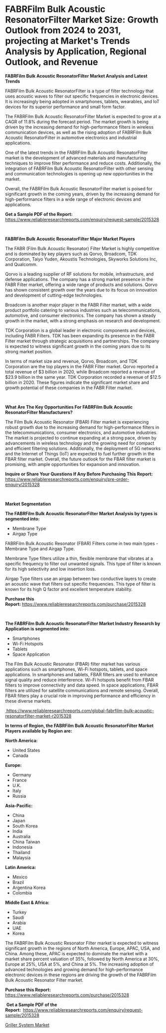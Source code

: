 <p><h1>FABRFilm Bulk Acoustic ResonatorFilter Market Size: Growth Outlook from 2024 to 2031, projecting at Market's Trends Analysis by Application, Regional Outlook, and Revenue</h1></p><p><strong>FABRFilm Bulk Acoustic ResonatorFilter Market Analysis and Latest Trends</strong></p>
<p><p>FABRFilm Bulk Acoustic ResonatorFilter is a type of filter technology that uses acoustic waves to filter out specific frequencies in electronic devices. It is increasingly being adopted in smartphones, tablets, wearables, and IoT devices for its superior performance and small form factor.</p><p>The FABRFilm Bulk Acoustic ResonatorFilter Market is expected to grow at a CAGR of 11.8% during the forecast period. The market growth is being driven by the increasing demand for high-performance filters in wireless communication devices, as well as the rising adoption of FABRFilm Bulk Acoustic ResonatorFilter in automotive electronics and industrial applications. </p><p>One of the latest trends in the FABRFilm Bulk Acoustic ResonatorFilter market is the development of advanced materials and manufacturing techniques to improve filter performance and reduce costs. Additionally, the integration of FABRFilm Bulk Acoustic ResonatorFilter with other sensing and communication technologies is opening up new opportunities in the market.</p><p>Overall, the FABRFilm Bulk Acoustic ResonatorFilter market is poised for significant growth in the coming years, driven by the increasing demand for high-performance filters in a wide range of electronic devices and applications.</p></p>
<p><strong>Get a Sample PDF of the Report:&nbsp;</strong> <a href="https://www.reliableresearchreports.com/enquiry/request-sample/2015328">https://www.reliableresearchreports.com/enquiry/request-sample/2015328</a></p>
<p>&nbsp;</p>
<p><strong>FABRFilm Bulk Acoustic ResonatorFilter Major Market Players</strong></p>
<p><p>The FABR (Film Bulk Acoustic Resonator) Filter Market is highly competitive and is dominated by key players such as Qorvo, Broadcom, TDK Corporation, Taiyo Yuden, Akoustis Technologies, Skyworks Solutions Inc, and Qualcomm.</p><p>Qorvo is a leading supplier of RF solutions for mobile, infrastructure, and defense applications. The company has a strong market presence in the FABR Filter market, offering a wide range of products and solutions. Qorvo has shown consistent growth over the years due to its focus on innovation and development of cutting-edge technologies.</p><p>Broadcom is another major player in the FABR Filter market, with a wide product portfolio catering to various industries such as telecommunications, automotive, and consumer electronics. The company has shown a steady growth in the market, with a strong emphasis on research and development.</p><p>TDK Corporation is a global leader in electronic components and devices, including FABR Filters. TDK has been expanding its presence in the FABR Filter market through strategic acquisitions and partnerships. The company is expected to witness significant growth in the coming years due to its strong market position.</p><p>In terms of market size and revenue, Qorvo, Broadcom, and TDK Corporation are the top players in the FABR Filter market. Qorvo reported a total revenue of $3 billion in 2020, while Broadcom reported a revenue of $23.9 billion in the same year. TDK Corporation recorded a revenue of $12.5 billion in 2020. These figures indicate the significant market share and growth potential of these companies in the FABR Filter market.</p></p>
<p>&nbsp;</p>
<p><strong>What Are The Key Opportunities For FABRFilm Bulk Acoustic ResonatorFilter Manufacturers?</strong></p>
<p><p>The Film Bulk Acoustic Resonator (FBAR) Filter market is experiencing robust growth due to the increasing demand for high-performance filters in the telecommunications, consumer electronics, and automotive industries. The market is projected to continue expanding at a strong pace, driven by advancements in wireless technology and the growing need for compact and efficient filtering solutions. Additionally, the deployment of 5G networks and the Internet of Things (IoT) are expected to fuel further growth in the FBAR filter market. Overall, the future outlook for the FBAR filter market is promising, with ample opportunities for expansion and innovation.</p></p>
<p><strong>Inquire or Share Your Questions If Any Before Purchasing This Report:</strong> <a href="https://www.reliableresearchreports.com/enquiry/pre-order-enquiry/2015328">https://www.reliableresearchreports.com/enquiry/pre-order-enquiry/2015328</a></p>
<p>&nbsp;</p>
<p><strong>Market Segmentation</strong></p>
<p><strong>The FABRFilm Bulk Acoustic ResonatorFilter Market Analysis by types is segmented into:</strong></p>
<p><ul><li>Membrane Type</li><li>Airgap Type</li></ul></p>
<p><p>FABRFilm Bulk Acoustic Resonator (FBAR) Filters come in two main types - Membrane Type and Airgap Type. </p><p>Membrane Type filters utilize a thin, flexible membrane that vibrates at a specific frequency to filter out unwanted signals. This type of filter is known for its high selectivity and low insertion loss.</p><p>Airgap Type filters use an airgap between two conductive layers to create an acoustic wave that filters out specific frequencies. This type of filter is known for its high Q factor and excellent temperature stability.</p></p>
<p><strong>Purchase this Report:&nbsp;</strong><a href="https://www.reliableresearchreports.com/purchase/2015328">https://www.reliableresearchreports.com/purchase/2015328</a></p>
<p>&nbsp;</p>
<p><strong>The FABRFilm Bulk Acoustic ResonatorFilter Market Industry Research by Application is segmented into:</strong></p>
<p><ul><li>Smartphones</li><li>Wi-Fi Hotspots</li><li>Tablets</li><li>Space Application</li></ul></p>
<p><p>The Film Bulk Acoustic Resonator (FBAR) filter market has various applications such as smartphones, Wi-Fi hotspots, tablets, and space applications. In smartphones and tablets, FBAR filters are used to enhance signal quality and reduce interference. Wi-Fi hotspots benefit from FBAR filters to improve connectivity and data speed. In space applications, FBAR filters are utilized for satellite communications and remote sensing. Overall, FBAR filters play a crucial role in improving performance and efficiency in these diverse markets.</p></p>
<p><a href="https://www.reliableresearchreports.com/global-fabrfilm-bulk-acoustic-resonatorfilter-market-r2015328">&nbsp;https://www.reliableresearchreports.com/global-fabrfilm-bulk-acoustic-resonatorfilter-market-r2015328</a></p>
<p><strong>In terms of Region, the FABRFilm Bulk Acoustic ResonatorFilter Market Players available by Region are:</strong></p>
<p>
    <p> <strong> North America: </strong>
        <ul>
            <li>United States</li>
            <li>Canada</li>
        </ul>
        </p> 
    <p> <strong> Europe: </strong>
        <ul>
            <li>Germany</li>
            <li>France</li>
            <li>U.K.</li>
            <li>Italy</li>
            <li>Russia</li>
        </ul>
        </p> 
    <p> <strong> Asia-Pacific: </strong>
        <ul>
            <li>China</li>
            <li>Japan</li>
            <li>South Korea</li>
            <li>India</li>
            <li>Australia</li>
            <li>China Taiwan</li>
            <li>Indonesia</li>
            <li>Thailand</li>
            <li>Malaysia</li>
        </ul>
        </p> 
    <p> <strong> Latin America: </strong>
        <ul>
            <li>Mexico</li>
            <li>Brazil</li>
            <li>Argentina Korea</li>
            <li>Colombia</li>
        </ul>
        </p> 
    <p> <strong> Middle East & Africa: </strong>
        <ul>
            <li>Turkey</li>
            <li>Saudi</li>
            <li>Arabia</li>
            <li>UAE</li>
            <li>Korea</li>
        </ul>
    </p>
    </p>
<p><p>The FABRFilm Bulk Acoustic Resonator Filter market is expected to witness significant growth in the regions of North America, Europe, APAC, USA, and China. Among these, APAC is expected to dominate the market with a market share percent valuation of 35%, followed by North America at 30%, Europe at 25%, USA at 5%, and China at 5%. The increasing adoption of advanced technologies and growing demand for high-performance electronic devices in these regions are driving the growth of the FABRFilm Bulk Acoustic Resonator Filter market.</p></p>
<p><strong>Purchase this Report: </strong><a href="https://www.reliableresearchreports.com/purchase/2015328">https://www.reliableresearchreports.com/purchase/2015328</a></p>
<p>&nbsp;<strong>Get a Sample PDF of the Report:&nbsp;&nbsp;</strong><a href="https://www.reliableresearchreports.com/enquiry/request-sample/2015328">https://www.reliableresearchreports.com/enquiry/request-sample/2015328</a></p>
<p><strong></strong></p>
<p><p><a href="https://github.com/gulaimolin/Market-Research-Report-List-4/blob/main/griller-system-market.md">Griller System Market</a></p></p>